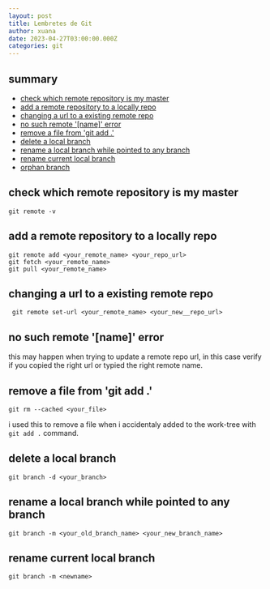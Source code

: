 ```yaml
---
layout: post
title: Lembretes de Git
author: xuana
date: 2023-04-27T03:00:00.000Z
categories: git
---
```


## summary

* [check which remote repository is my master](#check-remote)
* [add a remote repository to a locally repo](#add-remote)
* [changing a url to a existing remote repo](#change-url-remote)
* [no such remote '\[name\]' error](#no-such-remote)
* [remove a file from 'git add .'](#remove-file-git-add)
* [delete a local branch](#delete-local-branch)
* [rename a local branch while pointed to any branch](#rename-local-branch)
* [rename current local branch](#rename-current-branch)
* [orphan branch](#orphan-branch)

## <a id='check-remote'></a> check which remote repository is my master

```
git remote -v
```

## <a id='add-remote'></a> add a remote repository to a locally repo

```
git remote add <your_remote_name> <your_repo_url> 
git fetch <your_remote_name>
git pull <your_remote_name> 
```

## <a id='change-url-remote'></a> changing a url to a existing remote repo

```
 git remote set-url <your_remote_name> <your_new__repo_url>
```

## <a id='no-such-remote'></a> no such remote '\[name]' error

this may happen when trying to update a remote repo url, in this case verify if you copied the right url or  typied the right remote name.

## <a id='remove-file-git-add'></a> remove a file from 'git add .'

```
git rm --cached <your_file>
```

i used this to remove a file when i accidentaly added to the work-tree with `git add .` command.

## <a id='delete-local-branch'></a> delete a local branch

```
git branch -d <your_branch>
```

## <a id='rename-local-branch'></a> rename a local branch while pointed to any branch

```
git branch -m <your_old_branch_name> <your_new_branch_name>
```

## <a id='rename-current-branch'></a> rename current local branch

```
git branch -m <newname>
```
